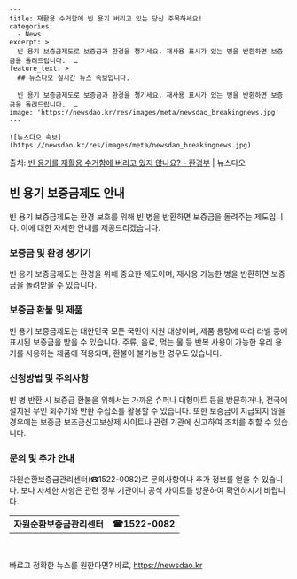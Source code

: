     ---
    title: 재활용 수거함에 빈 용기 버리고 있는 당신 주목하세요!
    categories:
      - News
    excerpt: >
      빈 용기 보증금제도로 보증금과 환경을 챙기세요. 재사용 표시가 있는 병을 반환하면 보증금을 돌려드립니다.  …
    feature_text: >
      ## 뉴스다오 실시간 뉴스 속보입니다.
    
      빈 용기 보증금제도로 보증금과 환경을 챙기세요. 재사용 표시가 있는 병을 반환하면 보증금을 돌려드립니다.  …
    image: 'https://newsdao.kr/res/images/meta/newsdao_breakingnews.jpg'
    ---
    
    ![뉴스다오 속보](https://newsdao.kr/res/images/meta/newsdao_breakingnews.jpg)

<p>출처: <a href="https://newsdao.kr/2745" rel="dofollow">빈 용기를 재활용 수거함에 버리고 있지 않나요? - 환경부</a> | 뉴스다오</p>

<h2 data-ke-size="size26">빈 용기 보증금제도 안내</h2>
<p data-ke-size="size16">빈 용기 보증금제도는 환경 보호를 위해 빈 병을 반환하면 보증금을 돌려주는 제도입니다. 이에 대한 자세한 안내를 제공드리겠습니다. </p>

<h3>보증금 및 환경 챙기기</h3>
<p data-ke-size="size16">빈 용기 보증금제도는 환경을 위해 중요한 제도이며, 재사용 가능한 병을 반환하면 보증금을 돌려받을 수 있습니다. </p>

<h3>보증금 환불 및 제품</h3>
<p data-ke-size="size16">빈 용기 보증금제도는 대한민국 모든 국민이 지원 대상이며, 제품 용량에 따라 라벨 등에 표시된 보증금을 받을 수 있습니다. 주류, 음료, 먹는 물 등 반복 사용이 가능한 유리 용기를 사용하는 제품에 적용되며, 환불이 불가능한 경우도 있습니다. </p>

<h3>신청방법 및 주의사항</h3>
<p data-ke-size="size16">빈 병 반환 시 보증금 환불을 위해서는 가까운 슈퍼나 대형마트 등을 방문하거나, 전국에 설치된 무인 회수기와 반환 수집소를 활용할 수 있습니다. 또한 보증금이 지급되지 않을 경우에는 보증금 보조금신고보상제 사이트나 관련 기관에 신고하여 조치를 취할 수 있습니다. </p>

<h3>문의 및 추가 안내</h3>
<p data-ke-size="size16">자원순환보증금관리센터(☎1522-0082)로 문의사항이나 추가 정보를 얻을 수 있습니다. 보다 자세한 사항은 관련 정부 기관이나 공식 사이트를 방문하여 확인하시기 바랍니다. </p>

<table>
  <tr>
    <td style="text-align: center; height: 17px;"><b>자원순환보증금관리센터</b></td>
    <td style="text-align: center; height: 17px;"><b>☎1522-0082</b></td>
  </tr>
</table>
<p data-ke-size="size16">&nbsp;</p> 

빠르고 정확한 뉴스를 원한다면? 바로, <a href="https://newsdao.kr" rel="dofollow">https://newsdao.kr</a>


    
